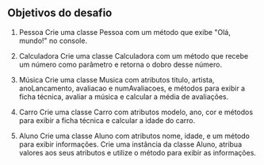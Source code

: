 ## Objetivos do desafio
1. Pessoa
Crie uma classe Pessoa com um método que exibe "Olá, mundo!" no console.

2. Calculadora
Crie uma classe Calculadora com um método que recebe um número como parâmetro e retorna o dobro desse número.

3. Música
Crie uma classe Musica com atributos titulo, artista, anoLancamento, avaliacao e numAvaliacoes, e métodos para exibir a ficha técnica, avaliar a música e calcular a média de avaliações.

4. Carro
Crie uma classe Carro com atributos modelo, ano, cor e métodos para exibir a ficha técnica e calcular a idade do carro.

5. Aluno
Crie uma classe Aluno com atributos nome, idade, e um método para exibir informações. Crie uma instância da classe Aluno, atribua valores aos seus atributos e utilize o método para exibir as informações.